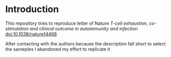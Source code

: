 # Introduction
This repository tries to reproduce letter of Nature *T-cell exhaustion, co-stimulation and clinical outcome in autoimmunity and infection* [doi:10.1038/nature14468](http://www.nature.com/nature/journal/v523/n7562/abs/nature14468.html)

After contacting with the authors because the description fall short to select the sameples I abandoned my effort to replicate it
